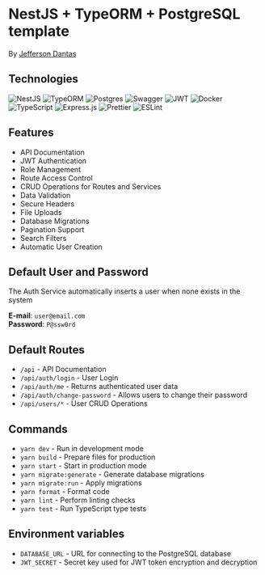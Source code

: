 # NestJS + TypeORM + PostgreSQL template

By [Jefferson Dantas](https://github.com/josejefferson)

## Technologies

![NestJS](https://img.shields.io/badge/nestjs-%23E0234E.svg?style=for-the-badge&logo=nestjs&logoColor=white)
![TypeORM](https://img.shields.io/badge/typeorm-%23fe0902.svg?style=for-the-badge&logo=typeorm&logoColor=white)
![Postgres](https://img.shields.io/badge/postgres-%23316192.svg?style=for-the-badge&logo=postgresql&logoColor=white)
![Swagger](https://img.shields.io/badge/-Swagger-%23Clojure?style=for-the-badge&logo=swagger&logoColor=white)
![JWT](https://img.shields.io/badge/JWT-black?style=for-the-badge&logo=JSON%20web%20tokens)
![Docker](https://img.shields.io/badge/docker-%230db7ed.svg?style=for-the-badge&logo=docker&logoColor=white)
![TypeScript](https://img.shields.io/badge/typescript-%23007ACC.svg?style=for-the-badge&logo=typescript&logoColor=white)
![Express.js](https://img.shields.io/badge/express.js-%23404d59.svg?style=for-the-badge&logo=express&logoColor=%2361DAFB)
![Prettier](https://img.shields.io/badge/prettier-%23F7B93E.svg?style=for-the-badge&logo=prettier&logoColor=black)
![ESLint](https://img.shields.io/badge/ESLint-4B3263?style=for-the-badge&logo=eslint&logoColor=white)

## Features

- API Documentation
- JWT Authentication
- Role Management
- Route Access Control
- CRUD Operations for Routes and Services
- Data Validation
- Secure Headers
- File Uploads
- Database Migrations
- Pagination Support
- Search Filters
- Automatic User Creation

## Default User and Password

The Auth Service automatically inserts a user when none exists in the system

**E-mail**: `user@email.com`\
**Password**: `P@ssw0rd`

## Default Routes

- `/api` - API Documentation
- `/api/auth/login` - User Login
- `/api/auth/me` - Returns authenticated user data
- `/api/auth/change-password` - Allows users to change their password
- `/api/users/*` - User CRUD Operations

## Commands

- `yarn dev` - Run in development mode
- `yarn build` - Prepare files for production
- `yarn start` - Start in production mode
- `yarn migrate:generate` - Generate database migrations
- `yarn migrate:run` - Apply migrations
- `yarn format` - Format code
- `yarn lint` - Perform linting checks
- `yarn test` - Run TypeScript type tests

## Environment variables

- `DATABASE_URL` - URL for connecting to the PostgreSQL database
- `JWT_SECRET` - Secret key used for JWT token encryption and decryption
